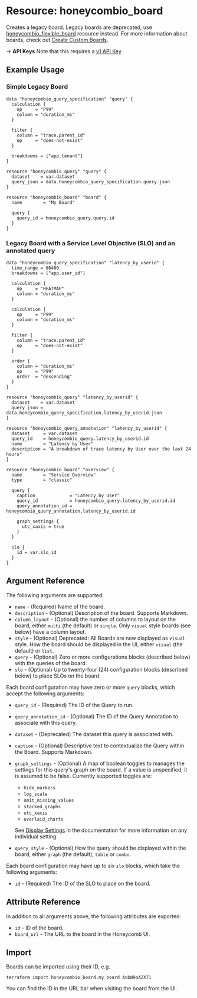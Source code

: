 # Resource: honeycombio_board

Creates a legacy board. Legacy boards are deprecated, use [honeycombio_flexible_board](./flexible_board.md) resource instead. For more information about boards, check out [Create Custom Boards](https://docs.honeycomb.io/observe/boards).

-> **API Keys** Note that this requires a [v1 API Key](https://registry.terraform.io/providers/honeycombio/honeycombio/latest/docs#v1-apis)

## Example Usage

### Simple Legacy Board

```hcl
data "honeycombio_query_specification" "query" {
  calculation {
    op     = "P99"
    column = "duration_ms"
  }

  filter {
    column = "trace.parent_id"
    op     = "does-not-exist"
  }

  breakdowns = ["app.tenant"]
}

resource "honeycombio_query" "query" {
  dataset    = var.dataset
  query_json = data.honeycombio_query_specification.query.json
}

resource "honeycombio_board" "board" {
  name        = "My Board"

  query {
    query_id = honeycombio_query.query.id
  }
}
```

### Legacy Board with a Service Level Objective (SLO) and an annotated query

```hcl
data "honeycombio_query_specification" "latency_by_userid" {
  time_range = 86400
  breakdowns = ["app.user_id"]

  calculation {
    op     = "HEATMAP"
    column = "duration_ms"
  }

  calculation {
    op     = "P99"
    column = "duration_ms"
  }

  filter {
    column = "trace.parent_id"
    op     = "does-not-exist"
  }

  order {
    column = "duration_ms"
    op     = "P99"
    order  = "descending"
  }
}

resource "honeycombio_query" "latency_by_userid" {
  dataset    = var.dataset
  query_json = data.honeycombio_query_specification.latency_by_userid.json
}

resource "honeycombio_query_annotation" "latency_by_userid" {
  dataset     = var.dataset
  query_id    = honeycombio_query.latency_by_userid.id
  name        = "Latency by User"
  description = "A breakdown of trace latency by User over the last 24 hours"
}

resource "honeycombio_board" "overview" {
  name        = "Service Overview"
  type        = "classic"

  query {
    caption             = "Latency by User"
    query_id            = honeycombio_query.latency_by_userid.id
    query_annotation_id = honeycombio_query_annotation.latency_by_userid.id

    graph_settings {
      utc_xaxis = true
    }
  }

  slo {
    id = var.slo_id
  }
}
```

## Argument Reference

The following arguments are supported:

- `name` - (Required) Name of the board.
- `description` - (Optional) Description of the board. Supports Markdown.
- `column_layout` - (Optional) the number of columns to layout on the board, either `multi` (the default) or `single`. Only `visual` style boards (see below) have a column layout.
- `style` - (Optional) Deprecated: All Boards are now displayed as `visual` style. How the board should be displayed in the UI, either `visual` (the default) or `list`.
- `query` - (Optional) Zero or more configurations blocks (described below) with the queries of the board.
- `slo` - (Optional) Up to twenty-four (24) configuration blocks (described below) to place SLOs on the board.

Each board configuration may have zero or more `query` blocks, which accept the following arguments:

- `query_id` - (Required) The ID of the Query to run.
- `query_annotation_id` - (Optional) The ID of the Query Annotation to associate with this query.
- `dataset` - (Deprecated) The dataset this query is associated with.
- `caption` - (Optional) Descriptive text to contextualize the Query within the Board. Supports Markdown.
- `graph_settings` - (Optional) A map of boolean toggles to manages the settings for this query's graph on the board.
  If a value is unspecified, it is assumed to be false.
  Currently supported toggles are:
    - `hide_markers`
    - `log_scale`
    - `omit_missing_values`
    - `stacked_graphs`
    - `utc_xaxis`
    - `overlaid_charts`

    See [Display Settings](https://docs.honeycomb.io/investigate/query/customize-results/#display-settings-menu) in the documentation for more information on any individual setting.

- `query_style` - (Optional) How the query should be displayed within the board, either `graph` (the default), `table` or `combo`.

Each board configuration may have up to six `slo` blocks, which take the following arguments:

- `id` - (Required) The ID of the SLO to place on the board.

## Attribute Reference

In addition to all arguments above, the following attributes are exported:

- `id` - ID of the board.
- `board_url` - The URL to the board in the Honeycomb UI.

## Import

Boards can be imported using their ID, e.g.

```shell
terraform import honeycombio_board.my_board AobW9oAZX71
```

You can find the ID in the URL bar when visiting the board from the UI.
